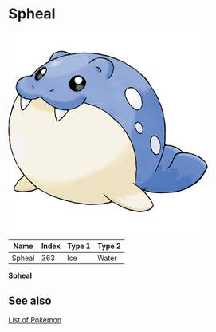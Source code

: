 # Spheal


![Spheal](images/363.png)

| **Name** | **Index** | **Type 1** | **Type 2** |
|----|----|----|----|
| Spheal | 363 | Ice | Water  |

**Spheal** 

## See also

[List of Pokémon](../pokemon.md)
